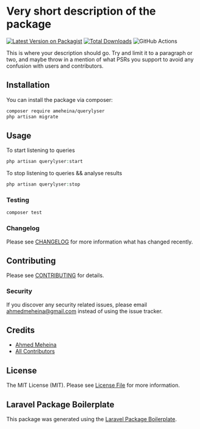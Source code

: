 # Very short description of the package

[![Latest Version on Packagist](https://img.shields.io/packagist/v/ameheina/querylyser.svg?style=flat-square)](https://packagist.org/packages/ameheina/querylyser)
[![Total Downloads](https://img.shields.io/packagist/dt/ameheina/querylyser.svg?style=flat-square)](https://packagist.org/packages/ameheina/querylyser)
![GitHub Actions](https://github.com/ameheina/querylyser/actions/workflows/main.yml/badge.svg)

This is where your description should go. Try and limit it to a paragraph or two, and maybe throw in a mention of what PSRs you support to avoid any confusion with users and contributors.

## Installation

You can install the package via composer:

```bash
composer require ameheina/querylyser
php artisan migrate
```

## Usage

To start listening to queries
```php
php artisan querylyser:start
```
To stop listening to queries && analyse results
```php
php artisan querylyser:stop
```

### Testing

```bash
composer test
```

### Changelog

Please see [CHANGELOG](CHANGELOG.md) for more information what has changed recently.

## Contributing

Please see [CONTRIBUTING](CONTRIBUTING.md) for details.

### Security

If you discover any security related issues, please email ahmedmeheina@gmail.com instead of using the issue tracker.

## Credits

-   [Ahmed Meheina](https://github.com/ameheina)
-   [All Contributors](../../contributors)

## License

The MIT License (MIT). Please see [License File](LICENSE.md) for more information.

## Laravel Package Boilerplate

This package was generated using the [Laravel Package Boilerplate](https://laravelpackageboilerplate.com).
